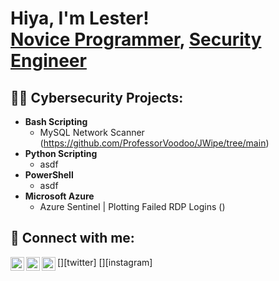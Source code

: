 <h1>Hiya, I'm Lester! <br/><a href="https://github.com/ProfessorVoodoo">Novice Programmer</a>, <a href="https://www.linkedin.com/in/lesterwalker/">Security Engineer</a>

<h2>👨‍💻 Cybersecurity Projects:</h2>

- <b>Bash Scripting</b>
  - MySQL Network Scanner (https://github.com/ProfessorVoodoo/JWipe/tree/main)
- <b>Python Scripting</b>
  - asdf
- <b>PowerShell</b>
  - asdf
- <b>Microsoft Azure</b>
  - Azure Sentinel | Plotting Failed RDP Logins ()

<h2> 🤳 Connect with me:</h2>

[<img align="left" alt="LesterWalker | Twitter" width="22px" src="https://cdn.jsdelivr.net/npm/simple-icons@v3/icons/twitter.svg" />][twitter]
[<img align="left" alt="LesterWalker | LinkedIn" width="22px" src="https://cdn.jsdelivr.net/npm/simple-icons@v3/icons/linkedin.svg" />][linkedin]
[<img align="left" alt="LesterWalker | Instagram" width="22px" src="https://cdn.jsdelivr.net/npm/simple-icons@v3/icons/instagram.svg" />][instagram]


[linkedin]: https://www.linkedin.com/in/lesterwalker/

<!--
**joshmadakor1/joshmadakor1** is a ✨ _special_ ✨ repository because its `README.md` (this file) appears on your GitHub profile.

Here are some ideas to get you started:

- 🔭 I’m currently working on ...
- 🌱 I’m currently learning ...
- 👯 I’m looking to collaborate on ...
- 🤔 I’m looking for help with ...
- 💬 Ask me about ...
- 📫 How to reach me: ...
- 😄 Pronouns: ...
- ⚡ Fun fact: ...
-->
